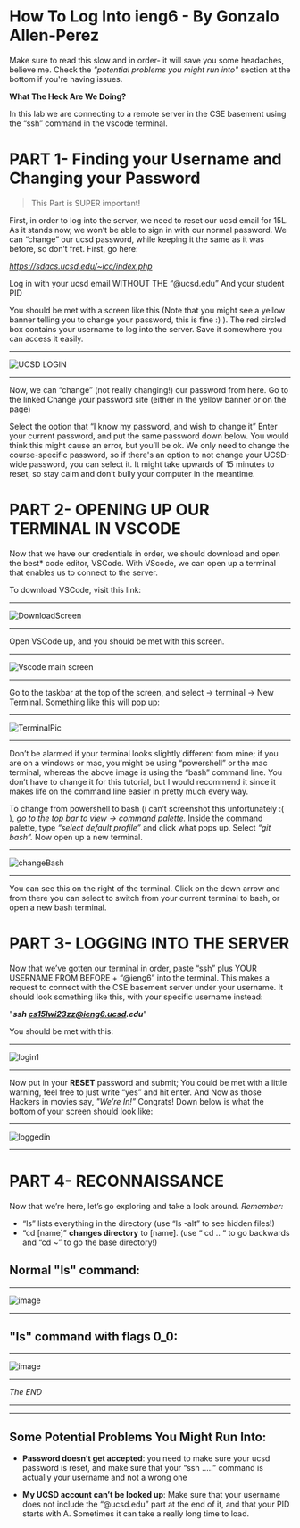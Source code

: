 How To Log Into ieng6 - By Gonzalo Allen-Perez
==============================================
                                                               
                                                               
Make sure to read this slow and in order- it will 
save you some headaches, believe me. Check the _"potential problems you might run into"_ section at the bottom if you're having issues. 
                                                               
__What The Heck Are We Doing?__

In this lab we are connecting to a remote server in the CSE basement using the “ssh” command in the vscode terminal.

PART 1- Finding your Username and Changing your Password
========================================================
>This Part is SUPER important!

First, in order to log into the server, we need to reset our ucsd email for 15L. As it stands now, we won’t be able to sign in with our normal password. We can “change” our ucsd password, while keeping it the same as it was before, so don’t fret.  First, go here: 

_https://sdacs.ucsd.edu/~icc/index.php_

Log in with your ucsd email WITHOUT THE “@ucsd.edu” And your student PID


You should be met with a screen like this (Note that you might see a yellow banner telling you to change your password, this is fine :) ). The red circled box contains your username to log into the server. Save it somewhere you can access it easily.


***

![UCSD LOGIN](https://user-images.githubusercontent.com/106555298/212228786-e06791dc-b05f-40e1-a8b3-023b5ea564ca.png)

***


Now, we can “change” (not really changing!) our password from here. Go to the linked Change your password site (either in the yellow banner or on the page)


Select the option that “I know my password, and wish to change it” Enter your current password, and put the same password down below. You would think this might cause an error, but you’ll be ok. We only need to change the course-specific password, so if there's an option to not change your UCSD-wide password, you can select it. It might take upwards of 15 minutes to reset, so stay calm and don’t bully your computer in the meantime.


PART 2- OPENING UP OUR TERMINAL IN VSCODE
=========================================

Now that we have our credentials in order, we should download and open the best* code editor, VSCode. With VScode, we can open up a terminal that enables us to connect to the server.

To download VSCode, visit this link:



***
![DownloadScreen](https://user-images.githubusercontent.com/106555298/212229471-702cceef-cc8b-4f1b-8d8a-b257fa8c7992.png)
***



Open VSCode up, and you should be met with this screen. 

***
![Vscode main screen](https://user-images.githubusercontent.com/106555298/212229639-1e7acb84-270d-40f9-be41-0ddabafecf6d.jpg)

***

Go to the taskbar at the top of the screen, and select -> terminal -> New Terminal. Something like this will pop up:

***
![TerminalPic](https://user-images.githubusercontent.com/106555298/212229863-e16379d8-8b3e-44b0-aff1-2cd91e2dc1f1.png)
***

Don’t be alarmed if your terminal looks slightly different from mine; if you are on a windows or mac, you might be using “powershell” or the mac terminal, whereas the above image is using the “bash” command line. You don’t have to change it for this tutorial, but I would recommend it since it makes life on the command line easier in pretty much every way.



To change from powershell to bash (i can’t screenshot this unfortunately :( ), _go to the top bar to view -> command palette._ Inside the command palette, type _“select default profile”_ and click what pops up. Select _“git bash”._ Now open up a new terminal.


***
![changeBash](https://user-images.githubusercontent.com/106555298/212230413-c3f2b869-2679-4a74-84a3-ab83265a9d00.png)
***


You can see this on the right of the terminal. Click on the down arrow and from there you can select to switch from your current terminal to bash, or open a new bash terminal.


 
PART 3- LOGGING INTO THE SERVER
===============================


Now that we’ve gotten our terminal in order,  paste “ssh” plus YOUR USERNAME FROM BEFORE + “@ieng6”  into the terminal. This makes a request to connect with the CSE basement server under your username. It should look something like this, with your specific username instead:

"___ssh cs15lwi23zz@ieng6.ucsd.edu___"


You should be met with this:

***
![login1](https://user-images.githubusercontent.com/106555298/212231030-87b896b6-82e5-4603-b898-192e5d0b0443.png)

***


Now put in your __RESET__ password and submit; You could be met with a little warning, feel free to just write “yes” and hit enter.
And Now as those Hackers in movies say, _"We’re In!”_ Congrats! Down below is what the bottom of your screen should look like:

***
![loggedin](https://user-images.githubusercontent.com/106555298/212231453-0d6d3a32-4b70-4aa1-8b65-6ef094cc8cce.png)
***

PART 4- RECONNAISSANCE
======================


Now that we’re here, let’s go exploring and take a look around. _Remember:_

- “ls” lists everything in the directory (use “ls -alt” to see hidden files!)
- “cd [name]” __changes directory__  to [name]. (use “ cd .. “ to go backwards and “cd ~” to go the base directory!)

Normal "ls" command:
-------
***
![image](https://user-images.githubusercontent.com/106555298/212234307-a8777d6e-9073-4d29-b789-fd91d1c8e8c2.png)

***


"ls" command with flags 0_0:
----------

***
![image](https://user-images.githubusercontent.com/106555298/212234135-a3545c53-9f27-4a0b-a5f9-34915287105f.png)

***




_The END_

***
***

Some Potential Problems You Might Run Into:
-------------------------------------------

- __Password doesn’t get accepted__:
 you need to make sure your ucsd password is reset, and make sure that your “ssh …..” command  is actually your username and not a wrong one

- __My UCSD account can’t be looked up__: 
Make sure that your username does not include the “@ucsd.edu” part at the end of it, and that your PID starts with A. Sometimes it can take a really long time to load.


